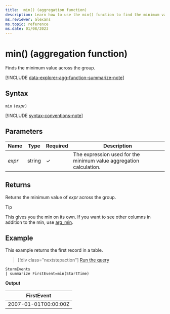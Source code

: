 ```yaml
---
title:  min() (aggregation function)
description: Learn how to use the min() function to find the minimum value in a group.
ms.reviewer: alexans
ms.topic: reference
ms.date: 01/08/2023
---
```

# min() (aggregation function)

Finds the minimum value across the group.

[!INCLUDE [data-explorer-agg-function-summarize-note](../../includes/data-explorer-agg-function-summarize-note.md)]

## Syntax

`min` `(`*expr*`)`

[!INCLUDE [syntax-conventions-note](../../includes/syntax-conventions-note.md)]

## Parameters

| Name | Type | Required | Description |
|--|--|--|--|
| *expr* | string | &check; | The expression used for the minimum value aggregation calculation. |

## Returns

Returns the minimum value of *expr* across the group.

> [!TIP]
> This gives you the min on its own. If you want to see other columns in addition to the min, use [arg_min](arg-min-aggregation-function.md).

## Example

This example returns the first record in a table.

> [!div class="nextstepaction"]
> <a href="https://dataexplorer.azure.com/clusters/help/databases/Samples?query=H4sIAAAAAAAAAwsuyS/KdS1LzSsp5qpRKC7NzU0syqxKVXDLLCouAYvb5mbmaQSXJBaVhGTmpmoCAMaAOl8xAAAA" target="_blank">Run the query</a>

```kusto
StormEvents
| summarize FirstEvent=min(StartTime)
```

**Output**

| FirstEvent |
|--|
| 2007-01-01T00:00:00Z |
